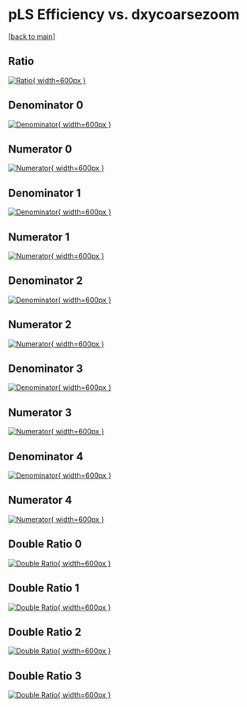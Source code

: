 # pLS Efficiency vs. dxycoarsezoom

[[back to main](./)]



## Ratio

[![Ratio](../mtv/var/pLS_loweta_211_1_eff_dxycoarsezoom.png){ width=600px }](../mtv/var/pLS_loweta_211_1_eff_dxycoarsezoom.pdf)

## Denominator 0

[![Denominator](../mtv/den/pLS_loweta_211_1_eff_dxycoarsezoom_den0.png){ width=600px }](../mtv/den/pLS_loweta_211_1_eff_dxycoarsezoom_den0.pdf)

## Numerator 0

[![Numerator](../mtv/num/pLS_loweta_211_1_eff_dxycoarsezoom_num0.png){ width=600px }](../mtv/num/pLS_loweta_211_1_eff_dxycoarsezoom_num0.pdf)

## Denominator 1

[![Denominator](../mtv/den/pLS_loweta_211_1_eff_dxycoarsezoom_den1.png){ width=600px }](../mtv/den/pLS_loweta_211_1_eff_dxycoarsezoom_den1.pdf)

## Numerator 1

[![Numerator](../mtv/num/pLS_loweta_211_1_eff_dxycoarsezoom_num1.png){ width=600px }](../mtv/num/pLS_loweta_211_1_eff_dxycoarsezoom_num1.pdf)

## Denominator 2

[![Denominator](../mtv/den/pLS_loweta_211_1_eff_dxycoarsezoom_den2.png){ width=600px }](../mtv/den/pLS_loweta_211_1_eff_dxycoarsezoom_den2.pdf)

## Numerator 2

[![Numerator](../mtv/num/pLS_loweta_211_1_eff_dxycoarsezoom_num2.png){ width=600px }](../mtv/num/pLS_loweta_211_1_eff_dxycoarsezoom_num2.pdf)

## Denominator 3

[![Denominator](../mtv/den/pLS_loweta_211_1_eff_dxycoarsezoom_den3.png){ width=600px }](../mtv/den/pLS_loweta_211_1_eff_dxycoarsezoom_den3.pdf)

## Numerator 3

[![Numerator](../mtv/num/pLS_loweta_211_1_eff_dxycoarsezoom_num3.png){ width=600px }](../mtv/num/pLS_loweta_211_1_eff_dxycoarsezoom_num3.pdf)

## Denominator 4

[![Denominator](../mtv/den/pLS_loweta_211_1_eff_dxycoarsezoom_den4.png){ width=600px }](../mtv/den/pLS_loweta_211_1_eff_dxycoarsezoom_den4.pdf)

## Numerator 4

[![Numerator](../mtv/num/pLS_loweta_211_1_eff_dxycoarsezoom_num4.png){ width=600px }](../mtv/num/pLS_loweta_211_1_eff_dxycoarsezoom_num4.pdf)

## Double Ratio 0

[![Double Ratio](../mtv/ratio/pLS_loweta_211_1_eff_dxycoarsezoom_ratio0.png){ width=600px }](../mtv/ratio/pLS_loweta_211_1_eff_dxycoarsezoom_ratio0.pdf)

## Double Ratio 1

[![Double Ratio](../mtv/ratio/pLS_loweta_211_1_eff_dxycoarsezoom_ratio1.png){ width=600px }](../mtv/ratio/pLS_loweta_211_1_eff_dxycoarsezoom_ratio1.pdf)

## Double Ratio 2

[![Double Ratio](../mtv/ratio/pLS_loweta_211_1_eff_dxycoarsezoom_ratio2.png){ width=600px }](../mtv/ratio/pLS_loweta_211_1_eff_dxycoarsezoom_ratio2.pdf)

## Double Ratio 3

[![Double Ratio](../mtv/ratio/pLS_loweta_211_1_eff_dxycoarsezoom_ratio3.png){ width=600px }](../mtv/ratio/pLS_loweta_211_1_eff_dxycoarsezoom_ratio3.pdf)

